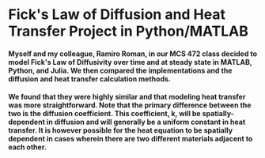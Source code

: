 # Fick's Law of Diffusion and Heat Transfer Project in Python/MATLAB
#### Myself and my colleague, Ramiro Roman, in our MCS 472 class decided to model Fick's Law of Diffusivity over time and at steady state in MATLAB, Python, and Julia. We then compared the implementations and the diffusion and heat transfer calculation methods.
#### We found that they were highly similar and that modeling heat transfer was more straightforward. Note that the primary difference between the two is the diffusion coefficient. This coefficient, k, will be spatially-dependent in diffusion and will generally be a uniform constant in heat transfer. It is however possible for the heat equation to be spatially dependent in cases wherein there are two different materials adjacent to each other.